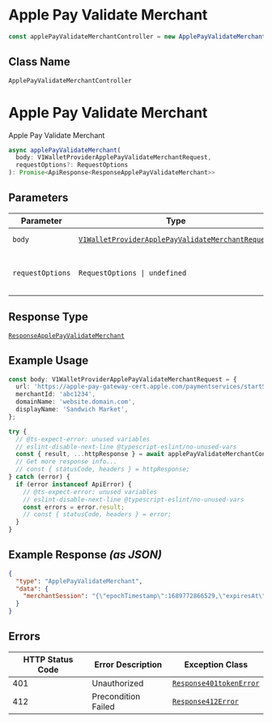 # Apple Pay Validate Merchant

```ts
const applePayValidateMerchantController = new ApplePayValidateMerchantController(client);
```

## Class Name

`ApplePayValidateMerchantController`


# Apple Pay Validate Merchant

Apple Pay Validate Merchant

```ts
async applePayValidateMerchant(
  body: V1WalletProviderApplePayValidateMerchantRequest,
  requestOptions?: RequestOptions
): Promise<ApiResponse<ResponseApplePayValidateMerchant>>
```

## Parameters

| Parameter | Type | Tags | Description |
|  --- | --- | --- | --- |
| `body` | [`V1WalletProviderApplePayValidateMerchantRequest`](../../doc/models/v1-wallet-provider-apple-pay-validate-merchant-request.md) | Body, Required | - |
| `requestOptions` | `RequestOptions \| undefined` | Optional | Pass additional request options. |

## Response Type

[`ResponseApplePayValidateMerchant`](../../doc/models/response-apple-pay-validate-merchant.md)

## Example Usage

```ts
const body: V1WalletProviderApplePayValidateMerchantRequest = {
  url: 'https://apple-pay-gateway-cert.apple.com/paymentservices/startSession',
  merchantId: 'abc1234',
  domainName: 'website.domain.com',
  displayName: 'Sandwich Market',
};

try {
  // @ts-expect-error: unused variables
  // eslint-disable-next-line @typescript-eslint/no-unused-vars
  const { result, ...httpResponse } = await applePayValidateMerchantController.applePayValidateMerchant(body);
  // Get more response info...
  // const { statusCode, headers } = httpResponse;
} catch (error) {
  if (error instanceof ApiError) {
    // @ts-expect-error: unused variables
    // eslint-disable-next-line @typescript-eslint/no-unused-vars
    const errors = error.result;
    // const { statusCode, headers } = error;
  }
}
```

## Example Response *(as JSON)*

```json
{
  "type": "ApplePayValidateMerchant",
  "data": {
    "merchantSession": "{\"epochTimestamp\":1689772866529,\"expiresAt\":1689776466529,\"merchantSessionIdentifier\":\"SSH3D9224\",\"nonce\":\"d70dbe8a\",\"merchantIdentifier\":\"46A940\",\"domainName\":\"paygistixcert.paymentlogistics.net\",\"displayName\":\"F\",\"signature\":\"30800609f6e2\",\"operationalAnalyticsIdentifier\":\"F:46A4E40\",\"retries\":0,\"pspId\":\"ADD36D\"}"
  }
}
```

## Errors

| HTTP Status Code | Error Description | Exception Class |
|  --- | --- | --- |
| 401 | Unauthorized | [`Response401tokenError`](../../doc/models/response-401-token-error.md) |
| 412 | Precondition Failed | [`Response412Error`](../../doc/models/response-412-error.md) |

